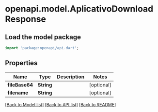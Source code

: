 # openapi.model.AplicativoDownloadResponse

## Load the model package
```dart
import 'package:openapi/api.dart';
```

## Properties
Name | Type | Description | Notes
------------ | ------------- | ------------- | -------------
**fileBase64** | **String** |  | [optional] 
**filename** | **String** |  | [optional] 

[[Back to Model list]](../README.md#documentation-for-models) [[Back to API list]](../README.md#documentation-for-api-endpoints) [[Back to README]](../README.md)


